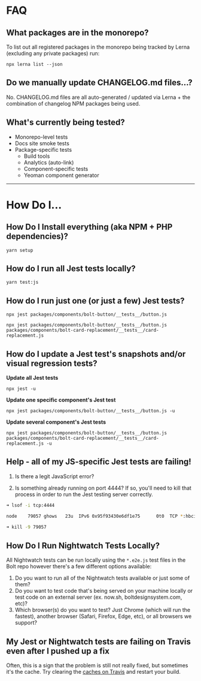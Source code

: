 # FAQ

## What packages are in the monorepo?

To list out all registered packages in the monorepo being tracked by Lerna (excluding any private packages) run:

```
npx lerna list --json
```

## Do we manually update CHANGELOG.md files...?

No. CHANGELOG.md files are all auto-generated / updated via Lerna + the combination of changelog NPM packages being used.

## What's currently being tested?

- Monorepo-level tests
- Docs site smoke tests
- Package-specific tests
  - Build tools
  - Analytics (auto-link)
  - Component-specific tests
  - Yeoman component generator

<hr>

# How Do I...

## How Do I Install everything (aka NPM + PHP dependencies)?

```
yarn setup
```

## How do I run all Jest tests locally?

```
yarn test:js
```

## How do I run just one (or just a few) Jest tests?

```
npx jest packages/components/bolt-button/__tests__/button.js
```

```
npx jest packages/components/bolt-button/__tests__/button.js packages/components/bolt-card-replacement/__tests__/card-replacement.js
```

## How do I update a Jest test's snapshots and/or visual regression tests?

**Update all Jest tests**

```
npx jest -u
```

**Update one specific component's Jest test**

```
npx jest packages/components/bolt-button/__tests__/button.js -u
```

**Update several component's Jest tests**

```
npx jest packages/components/bolt-button/__tests__/button.js packages/components/bolt-card-replacement/__tests__/card-replacement.js -u
```

## Help - all of my JS-specific Jest tests are failing!

1. Is there a legit JavaScript error?

2. Is something already running on port 4444? If so, you'll need to kill that process in order to run the Jest testing server correctly.

```bash
➜ lsof -i tcp:4444

node    79057 ghows   23u  IPv6 0x95f93430e6df1e75      0t0  TCP *:hbci (LISTEN)

➜ kill -9 79057
```

## How Do I Run Nightwatch Tests Locally?

All Nightwatch tests can be run locally using the `*.e2e.js` test files in the Bolt repo however there's a few different options available:

1. Do you want to run all of the Nightwatch tests available or just some of them?
2. Do you want to test code that's being served on your machine locally or test code on an external server (ex. now.sh, boltdesignsystem.com, etc)?
3. Which browser(s) do you want to test? Just Chrome (which will run the fastest), another browser (Safari, Firefox, Edge, etc), or all browsers we support?

## My Jest or Nightwatch tests are failing on Travis even after I pushed up a fix

Often, this is a sign that the problem is still not really fixed, but sometimes it's the cache. Try clearing the [caches on Travis](https://travis-ci.com/github/boltdesignsystem/bolt/caches) and restart your build.

